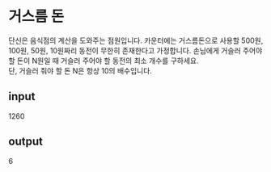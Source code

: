 # 거스름 돈 
단신은 음식점의 계산을 도와주는 점원입니다. 카운터에는 거스름돈으로 사용할 500원, 100원, 50원, 10원짜리 동전이 무한히 존재한다고 가정합니다. 
손님에게 거슬러 주어야 할 돈이 N원일 때 거슬러 주어야 할 동전의 최소 개수를 구하세요.   
단, 거슬러 줘야 할 돈 N은 항상 10의 배수입니다. 

## input
1260

## output
6
